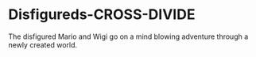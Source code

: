 # Disfigureds-CROSS-DIVIDE
The disfigured Mario and Wigi go on a mind blowing adventure through a newly created world.
